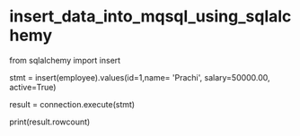 # insert_data_into_mqsql_using_sqlalchemy

from sqlalchemy import insert

stmt = insert(employee).values(id=1,name= 'Prachi', salary=50000.00, active=True)

result = connection.execute(stmt)

print(result.rowcount)
